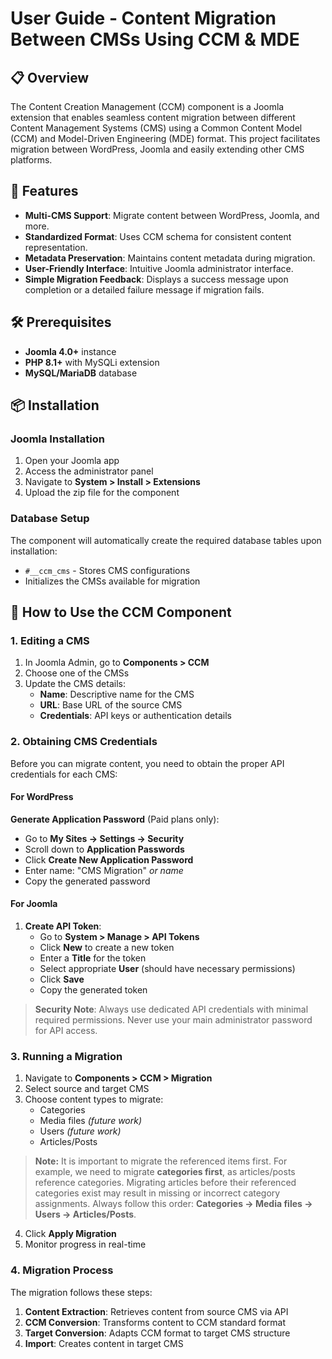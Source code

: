 # User Guide - Content Migration Between CMSs Using CCM & MDE

## 📋 Overview

The Content Creation Management (CCM) component is a Joomla extension that enables seamless content migration between different Content Management Systems (CMS) using a Common Content Model (CCM) and Model-Driven Engineering (MDE) format. This project facilitates migration between WordPress, Joomla and easily extending other CMS platforms.

## 🚀 Features

- **Multi-CMS Support**: Migrate content between WordPress, Joomla, and more.
- **Standardized Format**: Uses CCM schema for consistent content representation.
- **Metadata Preservation**: Maintains content metadata during migration.
- **User-Friendly Interface**: Intuitive Joomla administrator interface.
- **Simple Migration Feedback**: Displays a success message upon completion or a detailed failure message if migration fails.

## 🛠️ Prerequisites

- **Joomla 4.0+** instance
- **PHP 8.1+** with MySQLi extension
- **MySQL/MariaDB** database

## 📦 Installation

### Joomla Installation

1. Open your Joomla app
2. Access the administrator panel
3. Navigate to **System > Install > Extensions**
4. Upload the zip file for the component

### Database Setup

The component will automatically create the required database tables upon installation:
- `#__ccm_cms` - Stores CMS configurations
- Initializes the CMSs available for migration

## 📝 How to Use the CCM Component

### 1. Editing a CMS

1. In Joomla Admin, go to **Components > CCM**
2. Choose one of the CMSs
3. Update the CMS details:
   - **Name**: Descriptive name for the CMS
   - **URL**: Base URL of the source CMS
   - **Credentials**: API keys or authentication details

### 2. Obtaining CMS Credentials

Before you can migrate content, you need to obtain the proper API credentials for each CMS:

#### For WordPress

**Generate Application Password** (Paid plans only):
   - Go to **My Sites → Settings → Security**
   - Scroll down to **Application Passwords**
   - Click **Create New Application Password**
   - Enter name: "CMS Migration" *or name*
   - Copy the generated password

#### For Joomla
1. **Create API Token**:
   - Go to **System > Manage > API Tokens**
   - Click **New** to create a new token
   - Enter a **Title** for the token
   - Select appropriate **User** (should have necessary permissions)
   - Click **Save**
   - Copy the generated token

> **Security Note**: Always use dedicated API credentials with minimal required permissions. Never use your main administrator password for API access.

### 3. Running a Migration

1. Navigate to **Components > CCM > Migration**
2. Select source and target CMS
3. Choose content types to migrate:
   - Categories
   - Media files *(future work)*
   - Users *(future work)*
   - Articles/Posts

> **Note:** It is important to migrate the referenced items first. For example, we need to migrate **categories first**, as articles/posts reference categories. Migrating articles before their referenced categories exist may result in missing or incorrect category assignments. Always follow this order: **Categories → Media files → Users → Articles/Posts**.

4. Click **Apply Migration**
5. Monitor progress in real-time

### 4. Migration Process

The migration follows these steps:

1. **Content Extraction**: Retrieves content from source CMS via API
2. **CCM Conversion**: Transforms content to CCM standard format
3. **Target Conversion**: Adapts CCM format to target CMS structure
4. **Import**: Creates content in target CMS
